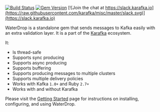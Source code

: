 [![Build Status](https://github.com/karafka/waterdrop/workflows/ci/badge.svg)](https://github.com/karafka/waterdrop/actions?query=workflow%3Aci)
[![Gem Version](https://badge.fury.io/rb/waterdrop.svg)](http://badge.fury.io/rb/waterdrop)
[![Join the chat at https://slack.karafka.io](https://raw.githubusercontent.com/karafka/misc/master/slack.svg)](https://slack.karafka.io)

WaterDrop is a standalone gem that sends messages to Kafka easily with an extra validation layer. It is a part of the [Karafka](https://github.com/karafka/karafka) ecosystem.

It:

  - Is thread-safe
  - Supports sync producing
  - Supports async producing
  - Supports buffering
  - Supports producing messages to multiple clusters
  - Supports multiple delivery policies
  - Works with Kafka `1.0+` and Ruby `2.7+`
  - Works with and without Karafka

Please visit the [Getting Started](https://karafka.io/docs/WaterDrop-Getting-Started/) page for instructions on installing, configuring, and using WaterDrop.
